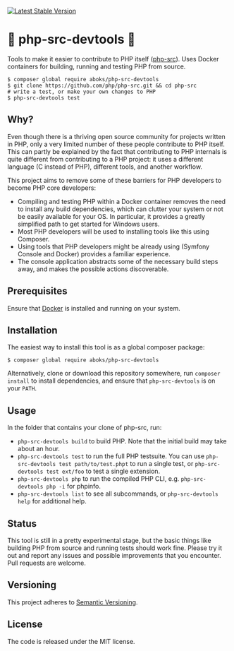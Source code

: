 [![Latest Stable Version](https://poser.pugx.org/aboks/php-src-devtools/v/stable)](https://packagist.org/packages/aboks/php-src-devtools)

:elephant: php-src-devtools :whale:
===================================
Tools to make it easier to contribute to PHP itself ([php-src](https://github.com/php/php-src)). Uses Docker containers for building, running and testing PHP from source.

```
$ composer global require aboks/php-src-devtools
$ git clone https://github.com/php/php-src.git && cd php-src
# write a test, or make your own changes to PHP
$ php-src-devtools test
```

Why?
----
Even though there is a thriving open source community for projects written in PHP, only a very limited number of these people contribute to PHP itself. This can partly be explained by the fact that contributing to PHP internals is quite different from contributing to a PHP project: it uses a different language (C instead of PHP), different tools, and another workflow. 

This project aims to remove some of these barriers for PHP developers to become PHP core developers:

* Compiling and testing PHP within a Docker container removes the need to install any build dependencies, which can clutter your system or not be easily available for your OS. In particular, it provides a greatly simplified path to get started for Windows users. 
* Most PHP developers will be used to installing tools like this using Composer.
* Using tools that PHP developers might be already using (Symfony Console and Docker) provides a familiar experience.
* The console application abstracts some of the necessary build steps away, and makes the possible actions discoverable.

Prerequisites
-------------
Ensure that [Docker](https://www.docker.com/get-docker) is installed and running on your system. 

Installation
------------
The easiest way to install this tool is as a global composer package:
```
$ composer global require aboks/php-src-devtools
```

Alternatively, clone or download this repository somewhere, run `composer install` to install dependencies, and ensure that `php-src-devtools` is on your `PATH`.

Usage
-----
In the folder that contains your clone of php-src, run:
* `php-src-devtools build` to build PHP. Note that the initial build may take about an hour.
* `php-src-devtools test` to run the full PHP testsuite. You can use `php-src-devtools test path/to/test.phpt` to run a single test, or `php-src-devtools test ext/foo` to test a single extension.
* `php-src-devtools php` to run the compiled PHP CLI, e.g. `php-src-devtools php -i` for phpinfo.
* `php-src-devtools list` to see all subcommands, or `php-src-devtools help` for additional help.

Status
------
This tool is still in a pretty experimental stage, but the basic things like building PHP from source and running tests should work fine. Please try it out and report any issues and possible improvements that you encounter. Pull requests are welcome.

Versioning
----------
This project adheres to [Semantic Versioning](http://semver.org/).

License
-------
The code is released under the MIT license.

